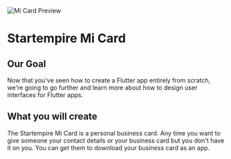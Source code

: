 ![Mi Card Preview](https://www.dropbox.com/s/55g281c8yyviu3j/Screenshot%202020-02-08%2014.01.39.png)

# Startempire Mi Card

## Our Goal

Now that you've seen how to create a Flutter app entirely from scratch, we're going to go further and learn more about how to design user interfaces for Flutter apps.

## What you will create

The Startempire Mi Card is a personal business card. Any time you want to give someone your contact details or your business card but you don't have it on you. You can get them to download your business card as an app.



